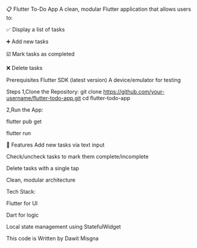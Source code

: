 📋 Flutter To-Do App
A clean, modular Flutter application that allows users to:

✅ Display a list of tasks

➕ Add new tasks

☑️ Mark tasks as completed

❌ Delete tasks


Prerequisites
Flutter SDK (latest version)
A device/emulator for testing

Steps
1,Clone the Repository:
git clone https://github.com/your-username/flutter-todo-app.git
cd flutter-todo-app

2,Run the App:

flutter pub get

flutter run


🧱 Features
Add new tasks via text input

Check/uncheck tasks to mark them complete/incomplete

Delete tasks with a single tap

Clean, modular architecture



Tech Stack:

Flutter for UI

Dart for logic

Local state management using StatefulWidget



This code is Written by Dawit Misgna 

